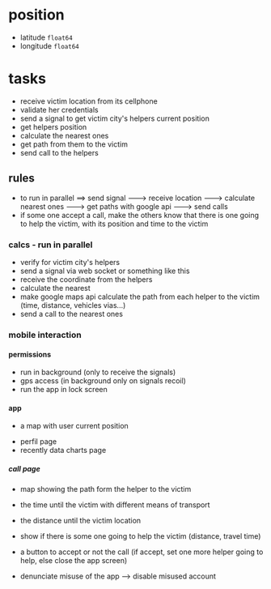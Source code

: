 # position

- latitude `float64`
- longitude `float64`

# tasks

- receive victim location from its cellphone
- validate her credentials
- send a signal to get victim city's helpers current position
- get helpers position
- calculate the nearest ones
- get path from them to the victim
- send call to the helpers

## rules

- to run in parallel ==> send signal ---> receive location ---> calculate nearest ones ---> get paths with google api ---> send calls
- if some one accept a call, make the others know that there is one going to help the victim, with its position and time to the victim

### calcs - run in parallel

- verify for victim city's helpers
- send a signal via web socket or something like this
- receive the coordinate from the helpers
- calculate the nearest
- make google maps api calculate the path from each helper to the victim (time, distance, vehicles vias...)
- send a call to the nearest ones

### mobile interaction

#### permissions

- run in background (only to receive the signals)
- gps access (in background only on signals recoil)
- run the app in lock screen

#### app

- a map with user current position
<!-- - navbar on bottom with a button with "search for victims" that will find for victims, including the most distant (nearest cities) -->
- perfil page
- recently data charts page

##### call page

- map showing the path form the helper to the victim
- the time until the victim with different means of transport
- the distance until the victim location
- show if there is some one going to help the victim (distance, travel time)
- a button to accept or not the call (if accept, set one more helper going to help, else close the app screen)

- denunciate misuse of the app --> disable misused account
